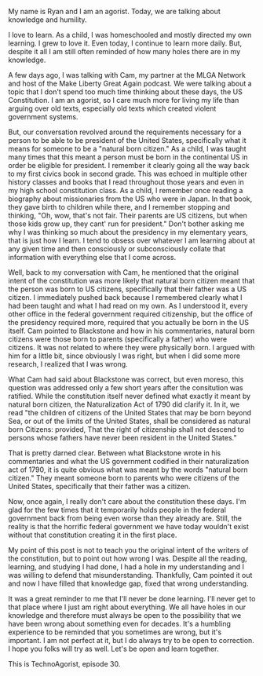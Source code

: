 My name is Ryan and I am an agorist. Today, we are talking about knowledge and humility.

I love to learn. As a child, I was homeschooled and mostly directed my own learning. I grew to love it. Even today, I continue to learn more daily. But, despite it all I am still often reminded of how many holes there are in my knowledge.

A few days ago, I was talking with Cam, my partner at the MLGA Network and host of the Make Liberty Great Again podcast. We were talking about a topic that I don't spend too much time thinking about these days, the US Constitution. I am an agorist, so I care much more for living my life than arguing over old texts, especially old texts which created violent government systems.

But, our conversation revolved around the requirements necessary for a person to be able to be president of the United States, specifically what it means for someone to be a "natural born citizen." As a child, I was taught many times that this meant a person must be born in the continental US in order be eligible for president. I remember it clearly going all the way back to my first civics book in second grade. This was echoed in multiple other history classes and books that I read throughout those years and even in my high school constitution class. As a child, I remember once reading a biography about missionaries from the US who were in Japan. In that book, they gave birth to children while there, and I remember stopping and thinking, "Oh, wow, that's not fair. Their parents are US citizens, but when those kids grow up, they cant' run for president." Don't bother asking me why I was thinking so much about the presidency in my elementary years, that is just how I learn. I tend to obsess over whatever I am learning about at any given time and then consciously or subconsciously collate that information with everything else that I come across.

Well, back to my conversation with Cam, he mentioned that the original intent of the constitution was more likely that natural born citizen meant that the person was born to US citizens, specifically that their father was a US citizen. I immediately pushed back because I remembered clearly what I had been taught and what I had read on my own. As I understood it, every other office in the federal government required citizenship, but the office of the presidency required more, required that you actually be born in the US itself. Cam pointed to Blackstone and how in his commentaries, natural born citizens were those born to parents (specifically a father) who were citizens. It was not related to where they were physically born. I argued with him for a little bit, since obviously I was right, but when I did some more research, I realized that I was wrong.

What Cam had said about Blackstone was correct, but even moreso, this question was addressed only a few short years after the consitution was ratified. While the constitution itself never defined what exactly it meant by natural born citizen, the Naturalization Act of 1790 did clarify it. In it, we read "the children of citizens of the United States that may be born beyond Sea, or out of the limits of the United States, shall be considered as natural born Citizens: provided, That the right of citizenship shall not descend to persons whose fathers have never been resident in the United States."

That is pretty darned clear. Between what Blackstone wrote in his commentaries and what the US government codified in their naturalization act of 1790, it is quite obvious what was meant by the words "natural born citizen." They meant someone born to parents who were citizens of the United States, specifically that their father was a citizen.

Now, once again, I really don't care about the constitution these days. I'm glad for the few times that it temporarily holds people in the federal government back from being even worse than they already are. Still, the reality is that the horrific federal government we have today wouldn't exist without that constitution creating it in the first place.

My point of this post is not to teach you the original intent of the writers of the constitution, but to point out how wrong I was. Despite all the reading, learning, and studying I had done, I had a hole in my understanding and I was willing to defend that misunderstanding. Thankfully, Cam pointed it out and now I have filled that knowledge gap, fixed that wrong understanding.

It was a great reminder to me that I'll never be done learning. I'll never get to that place where I just am right about everything. We all have holes in our knowledge and therefore must always be open to the possibility that we have been wrong about something even for decades. It's a humbling experience to be reminded that you sometimes are wrong, but it's important. I am not perfect at it, but I do always try to be open to correction. I hope you folks will try as well. Let's be open and learn together.

This is TechnoAgorist, episode 30.
